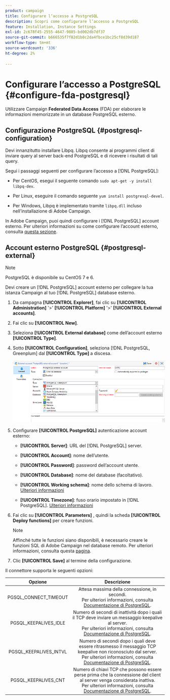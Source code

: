```yaml
---
product: campaign
title: Configurare l’accesso a PostgreSQL
description: Scopri come configurare l’accesso a PostgreSQL
feature: Installation, Instance Settings
exl-id: 2c678f45-2555-4647-9885-bd002db7df37
source-git-commit: b666535f7f82d1b8c2da4fbce1bc25cf8d39d187
workflow-type: tm+mt
source-wordcount: '336'
ht-degree: 2%

---
```


# Configurare l’accesso a PostgreSQL {#configure-fda-postgresql}



Utilizzare Campaign **Federated Data Access** (FDA) per elaborare le informazioni memorizzate in un database PostgreSQL esterno.

## Configurazione PostgreSQL {#postgresql-configuration}

Devi innanzitutto installare Libpq. Libpq consente ai programmi client di inviare query al server back-end PostgreSQL e di ricevere i risultati di tali query.

Segui i passaggi seguenti per configurare l’accesso a [!DNL PostgreSQL]:

* Per CentOS, esegui il seguente comando `sudo apt-get -y install libpq-dev`.

* Per Linux, eseguire il comando seguente `yum install postgresql-devel`.

* Per Windows, Libpq è implementato tramite `libpq.dll` incluso nell’installazione di Adobe Campaign.

In Adobe Campaign, puoi quindi configurare i [!DNL PostgreSQL] account esterno. Per ulteriori informazioni su come configurare l’account esterno, consulta [questa sezione](#postgresql-external).

## Account esterno PostgreSQL {#postgresql-external}

>[!NOTE]
>
> PostgreSQL è disponibile su CentOS 7 e 6.

Devi creare un [!DNL PostgreSQL] account esterno per collegare la tua istanza Campaign al tuo [!DNL PostgreSQL] database esterno.

1. Da campagna **[!UICONTROL Explorer]**, fai clic su **[!UICONTROL Administration]** &#39;>&#39; **[!UICONTROL Platform]** &#39;>&#39; **[!UICONTROL External accounts]**.

1. Fai clic su **[!UICONTROL New]**.

1. Seleziona **[!UICONTROL External database]** come dell’account esterno **[!UICONTROL Type]**.

1. Sotto **[!UICONTROL Configuration]**, seleziona [!DNL PostgreSQL, Greenplum] dal **[!UICONTROL Type]** a discesa.

   ![](assets/postgresql_1.png)

1. Configurare **[!UICONTROL PostgreSQL]** autenticazione account esterno:

   * **[!UICONTROL Server]**: URL del [!DNL PostgreSQL] server.

   * **[!UICONTROL Account]**: nome dell’utente.

   * **[!UICONTROL Password]**: password dell’account utente.

   * **[!UICONTROL Database]**: nome del database (facoltativo).

   * **[!UICONTROL Working schema]**: nome dello schema di lavoro. [Ulteriori informazioni](https://www.postgresql.org/docs/current/ddl-schemas.html)

   * **[!UICONTROL Timezone]**: fuso orario impostato in [!DNL PostgreSQL]. [Ulteriori informazioni](https://www.postgresql.org/docs/7.2/timezones.html)

1. Fai clic su **[!UICONTROL Parameters]** , quindi la scheda **[!UICONTROL Deploy functions]** per creare funzioni.

   >[!NOTE]
   >
   >Affinché tutte le funzioni siano disponibili, è necessario creare le funzioni SQL di Adobe Campaign nel database remoto. Per ulteriori informazioni, consulta questa [pagina](../../configuration/using/adding-additional-sql-functions.md).

1. Clic **[!UICONTROL Save]** al termine della configurazione.

Il connettore supporta le seguenti opzioni:

| Opzione | Descrizione |
|:-:|:-:|
| PGSQL_CONNECT_TIMEOUT | Attesa massima della connessione, in secondi. <br>Per ulteriori informazioni, consulta [Documentazione di PostgreSQL](https://www.postgresql.org/docs/12/libpq-connect.html#LIBPQ-CONNECT-CONNECT-TIMEOUT). |
| PGSQL_KEEPALIVES_IDLE | Numero di secondi di inattività dopo i quali il TCP deve inviare un messaggio keepalive al server. <br>Per ulteriori informazioni, consulta [Documentazione di PostgreSQL](https://www.postgresql.org/docs/12/libpq-connect.html#LIBPQ-KEEPALIVES-IDLE). |
| PGSQL_KEEPALIVES_INTVL | Numero di secondi dopo i quali deve essere ritrasmesso il messaggio TCP keepalive non riconosciuto dal server.  <br>Per ulteriori informazioni, consulta [Documentazione di PostgreSQL](https://www.postgresql.org/docs/12/libpq-connect.html#LIBPQ-KEEPALIVES-INTERVAL). |
| PGSQL_KEEPALIVES_CNT | Numero di chiavi TCP che possono essere perse prima che la connessione del client al server venga considerata inattiva. <br>Per ulteriori informazioni, consulta [Documentazione di PostgreSQL](https://www.postgresql.org/docs/12/libpq-connect.html#LIBPQ-KEEPALIVES-COUNT). |
